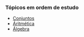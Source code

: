 ### Tópicos em ordem de estudo

- [Conjuntos](content/conjuntos/index.md)
- [Áritmética](content/aritmética/index.md)
- [Álgebra](content/álgebra/index.md)
